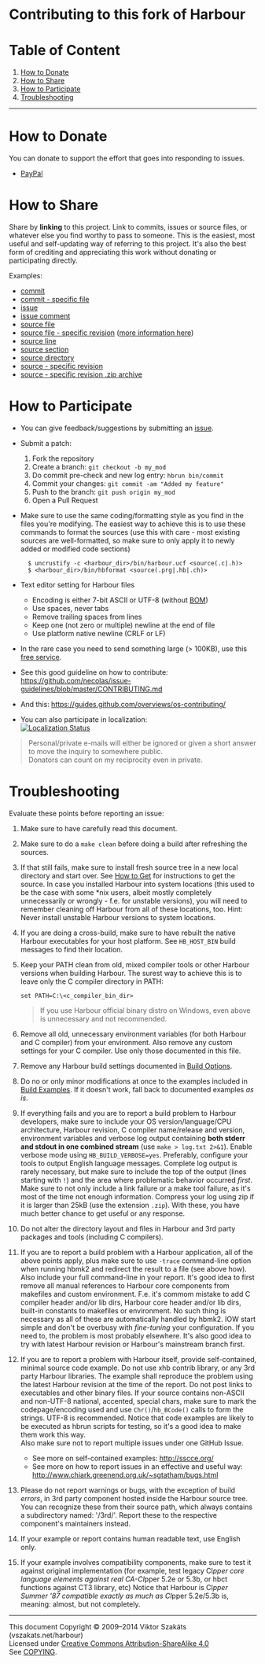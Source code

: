 # Contributing to this fork of Harbour

# Table of Content

1. [How to Donate](#how-to-donate)
2. [How to Share](#how-to-share)
3. [How to Participate](#how-to-participate)
4. [Troubleshooting](#troubleshooting)

---

# How to Donate

  You can donate to support the effort that goes into responding to issues.

  * [PayPal](https://www.paypal.com/cgi-bin/webscr?cmd=_s-xclick&hosted_button_id=BPSZQYKXMQJYG)


# How to Share

  Share by **linking** to this project. Link to commits, issues or source
  files, or whatever else you find worthy to pass to someone. This is the
  easiest, most useful and self-updating way of referring to this project.
  It's also the best form of crediting and appreciating this work without
  donating or participating directly.

  Examples:

  * [commit](https://github.com/vszakats/harbour-core/commit/35ffdc113f348fbf10203757073bbee564e4339f)
  * [commit - specific file](https://github.com/vszakats/harbour-core/commit/35ffdc113f348fbf10203757073bbee564e4339f#diff-2)
  * [issue](https://github.com/vszakats/harbour-core/issues/18)
  * [issue comment](https://github.com/vszakats/harbour-core/issues/22#issuecomment-47928889)
  * [source file](tests/hello.prg)
  * [source file - specific revision](https://github.com/vszakats/harbour-core/blob/dd2c3b3e9c0e7db7f1c18be2a079dc92f983122e/tests/hello.prg) ([more information here](https://help.github.com/articles/getting-permanent-links-to-files))
  * [source line](https://github.com/vszakats/harbour-core/blob/dd2c3b3e9c0e7db7f1c18be2a079dc92f983122e/tests/hello.prg#L5)
  * [source section](https://github.com/vszakats/harbour-core/blob/90ce13098244b0e27fc4b8c7af5586f892a09337/src/rtl/chruni.c#L101-L112)
  * [source directory](contrib/hbcurl/)
  * [source - specific revision](https://github.com/vszakats/harbour-core/tree/e46f2fdb75c493ff5b4c777f5a0963d2e7d6f65b)
  * [source - specific revision .zip archive](https://github.com/vszakats/harbour-core/archive/e46f2fdb75c493ff5b4c777f5a0963d2e7d6f65b.zip)


# How to Participate

- You can give feedback/suggestions by submitting an [issue](https://github.com/vszakats/harbour-core/issues/new).
- Submit a patch:
  1. Fork the repository
  2. Create a branch: `git checkout -b my_mod`
  3. Do commit pre-check and new log entry: `hbrun bin/commit`
  4. Commit your changes: `git commit -am "Added my feature"`
  5. Push to the branch: `git push origin my_mod`
  6. Open a Pull Request
- Make sure to use the same coding/formatting style as you find in
  the files you're modifying. The easiest way to achieve this
  is to use these commands to format the sources (use this
  with care - most existing sources are well-formatted, so make
  sure to only apply it to newly added or modified code sections)

        $ uncrustify -c <harbour_dir>/bin/harbour.ucf <source(.c|.h)>
        $ <harbour_dir>/bin/hbformat <source(.prg|.hb|.ch)>

- Text editor setting for Harbour files
  - Encoding is either 7-bit ASCII or UTF-8 (without [BOM](https://en.wikipedia.org/wiki/Byte_order_mark))
  - Use spaces, never tabs
  - Remove trailing spaces from lines
  - Keep one (not zero or multiple) newline at the end of file
  - Use platform native newline (CRLF or LF)
- In the rare case you need to send something large (> 100KB),
  use this [free service](https://transfer.sh).
- See this good guideline on how to contribute:
  <https://github.com/necolas/issue-guidelines/blob/master/CONTRIBUTING.md>
- And this:
  <https://guides.github.com/overviews/os-contributing/>
- You can also participate in localization:<br />
  [![Localization Status](https://www.transifex.com/projects/p/harbour/resource/hbmk2-vszakats/chart/image_png)](https://www.transifex.com/projects/p/harbour/)

> Personal/private e-mails will either be ignored or given a short
> answer to move the inquiry to somewhere public.<br />
> Donators can count on my reciprocity even in private.


# Troubleshooting

Evaluate these points before reporting an issue:

1.  Make sure to have carefully read this document.
2.  Make sure to do a `make clean` before doing a build after refreshing
    the sources.
3.  If that still fails, make sure to install fresh source tree in a new
    local directory and start over. See [How to Get](README.md#how-to-get)
    for instructions to get the source.
    In case you installed Harbour into system locations (this used to be
    the case with some *nix users, albeit mostly completely unnecessarily
    or wrongly - f.e. for unstable versions), you will need to remember
    cleaning off Harbour from all of these locations, too.
    Hint: Never install unstable Harbour versions to system locations.
4.  If you are doing a cross-build, make sure to have rebuilt the native
    Harbour executables for your host platform. See `HB_HOST_BIN`
    build messages to find their location.
5.  Keep your PATH clean from old, mixed compiler tools or other Harbour
    versions when building Harbour. The surest way to achieve this is to
    leave only the C compiler directory in PATH:

        set PATH=C:\<c_compiler_bin_dir>

    > If you use Harbour official binary distro on Windows, even above is
    > unnecessary and not recommended.
6.  Remove all old, unnecessary environment variables (for both Harbour
    and C compiler) from your environment. Also remove any custom settings
    for your C compiler.
    Use only those documented in this file.
7.  Remove any Harbour build settings documented in [Build Options](README.md#build-options).
8.  Do no or only minor modifications at once to the examples
    included in [Build Examples](README.md#build-examples).
    If it doesn't work, fall back to documented examples _as is_.
9.  If everything fails and you are to report a build problem to Harbour
    developers, make sure to include your OS version/language/CPU architecture,
    Harbour revision, C compiler name/release and version, environment
    variables and verbose log output containing **both stderr and stdout in
    one combined stream** (use `make > log.txt 2>&1`). Enable verbose
    mode using `HB_BUILD_VERBOSE=yes`. Preferably, configure your tools
    to output English language messages.
    Complete log output is rarely necessary, but make sure to include
    the top of the output (lines starting with `!`) and the area where
    problematic behavior occurred _first_. Make sure to not only include
    a link failure or a make tool failure, as it's most of the time not
    enough information. Compress your log using zip if it is larger
    than 25kB (use the extension `.zip`).
    With these, you have much better chance to get useful or any response.
10. Do not alter the directory layout and files in Harbour and 3rd party
    packages and tools (including C compilers).
11. If you are to report a build problem with a Harbour application,
    all of the above points apply, plus make sure to use `-trace`
    command-line option when running hbmk2 and redirect the result to
    a file (see above how). Also include your full command-line in your
    report.
    It's good idea to first remove all manual references to Harbour
    core components from makefiles and custom environment. F.e. it's
    commom mistake to add C compiler header and/or lib dirs, Harbour core
    header and/or lib dirs, built-in constants to makefiles or environment.
    No such thing is necessary as all of these are automatically handled
    by hbmk2. IOW start simple and don't be overbusy with *fine-tuning*
    your configuration. If you need to, the problem is most probably
    elsewhere. It's also good idea to try with latest Harbour revision
    or Harbour's mainstream branch first.
12. If you are to report a problem with Harbour itself, provide
    self-contained, minimal source code example. Do not use xhb contrib
    library, or any 3rd party Harbour libraries. The example shall reproduce
    the problem using the latest Harbour revision at the time of the report.
    Do not post links to executables and other binary files. If your source
    contains non-ASCII and non-UTF-8 national, accented, special chars, make
    sure to mark the codepage/encoding used and use `Chr()`/`hb_BCode()` calls
    to form the strings. UTF-8 is recommended. Notice that code examples
    are likely to be executed as hbrun scripts for testing, so it's
    a good idea to make them work this way.<br />
    Also make sure not to report multiple issues under one GitHub Issue.<br />
    * See more on self-contained examples:
      <http://sscce.org/>
    * See more on how to report issues in an effective and useful way:
      <http://www.chiark.greenend.org.uk/~sgtatham/bugs.html>
13. Please do not report warnings or bugs, with the exception of build
    _errors_, in 3rd party component hosted inside the Harbour source tree.
    You can recognize these from their source path, which always contains
    a subdirectory named: '/3rd/'. Report these to the respective component's
    maintainers instead.
14. If your example or report contains human readable text, use
    English only.
15. If your example involves compatibility components, make sure to test
    it against original implementation (for example, test legacy Cl*pper
    core language elements against real CA-Cl*pper 5.2e or 5.3b, or hbct
    functions against CT3 library, etc)
    Notice that Harbour is Cl*pper Summer '87 compatible exactly as
    much as Cl*pper 5.2e/5.3b is, meaning: almost, but not completely.


---
This document Copyright &copy;&nbsp;2009&ndash;2014 Viktor Szakáts (vszakats.net/harbour)<br />
Licensed under [Creative Commons Attribution-ShareAlike 4.0](https://creativecommons.org/licenses/by-sa/4.0/)<br />
See [COPYING](COPYING.txt).
